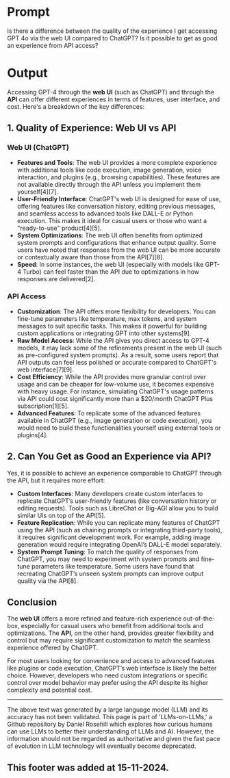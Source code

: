 # Prompt

Is there a difference between  the quality of the experience I get accessing GPT 4o via the web UI compared to ChatGPT? Is it possible to get as good an experience from API access?

# Output

Accessing GPT-4 through the **web UI** (such as ChatGPT) and through the **API** can offer different experiences in terms of features, user interface, and cost. Here's a breakdown of the key differences:

## 1. Quality of Experience: Web UI vs API

### Web UI (ChatGPT)

- **Features and Tools**: The web UI provides a more complete experience with additional tools like code execution, image generation, voice interaction, and plugins (e.g., browsing capabilities). These features are not available directly through the API unless you implement them yourself\[4]\[7].
- **User-Friendly Interface**: ChatGPT's web UI is designed for ease of use, offering features like conversation history, editing previous messages, and seamless access to advanced tools like DALL-E or Python execution. This makes it ideal for casual users or those who want a "ready-to-use" product\[4]\[5].
- **System Optimizations**: The web UI often benefits from optimized system prompts and configurations that enhance output quality. Some users have noted that responses from the web UI can be more accurate or contextually aware than those from the API\[7]\[8].
- **Speed**: In some instances, the web UI (especially with models like GPT-4 Turbo) can feel faster than the API due to optimizations in how responses are delivered\[2].

### API Access

- **Customization**: The API offers more flexibility for developers. You can fine-tune parameters like temperature, max tokens, and system messages to suit specific tasks. This makes it powerful for building custom applications or integrating GPT into other systems\[9].
- **Raw Model Access**: While the API gives you direct access to GPT-4 models, it may lack some of the refinements present in the web UI (such as pre-configured system prompts). As a result, some users report that API outputs can feel less polished or accurate compared to ChatGPT's web interface\[7]\[9].
- **Cost Efficiency**: While the API provides more granular control over usage and can be cheaper for low-volume use, it becomes expensive with heavy usage. For instance, simulating ChatGPT's usage patterns via API could cost significantly more than a $20/month ChatGPT Plus subscription\[1]\[5].
- **Advanced Features**: To replicate some of the advanced features available in ChatGPT (e.g., image generation or code execution), you would need to build these functionalities yourself using external tools or plugins\[4].

## 2. Can You Get as Good an Experience via API?

Yes, it is possible to achieve an experience comparable to ChatGPT through the API, but it requires more effort:

- **Custom Interfaces**: Many developers create custom interfaces to replicate ChatGPT’s user-friendly features (like conversation history or editing requests). Tools such as LibreChat or Big-AGI allow you to build similar UIs on top of the API\[5].
- **Feature Replication**: While you can replicate many features of ChatGPT using the API (such as chaining prompts or integrating third-party tools), it requires significant development work. For example, adding image generation would require integrating OpenAI’s DALL-E model separately.
- **System Prompt Tuning**: To match the quality of responses from ChatGPT, you may need to experiment with system prompts and fine-tune parameters like temperature. Some users have found that recreating ChatGPT’s unseen system prompts can improve output quality via the API\[8].

## Conclusion

The **web UI** offers a more refined and feature-rich experience out-of-the-box, especially for casual users who benefit from additional tools and optimizations. The **API**, on the other hand, provides greater flexibility and control but may require significant customization to match the seamless experience offered by ChatGPT.

For most users looking for convenience and access to advanced features like plugins or code execution, ChatGPT’s web interface is likely the better choice. However, developers who need custom integrations or specific control over model behavior may prefer using the API despite its higher complexity and potential cost.

&#x20;

---

The above text was generated by a large language model (LLM) and its accuracy has not been validated. This page is part of 'LLMs-on-LLMs,' a Github repository by Daniel Rosehill which explores how curious humans can use LLMs to better their understanding of LLMs and AI. However, the information should not be regarded as authoritative and given the fast pace of evolution in LLM technology will eventually become deprecated. 

This footer was added at 15-11-2024.
---